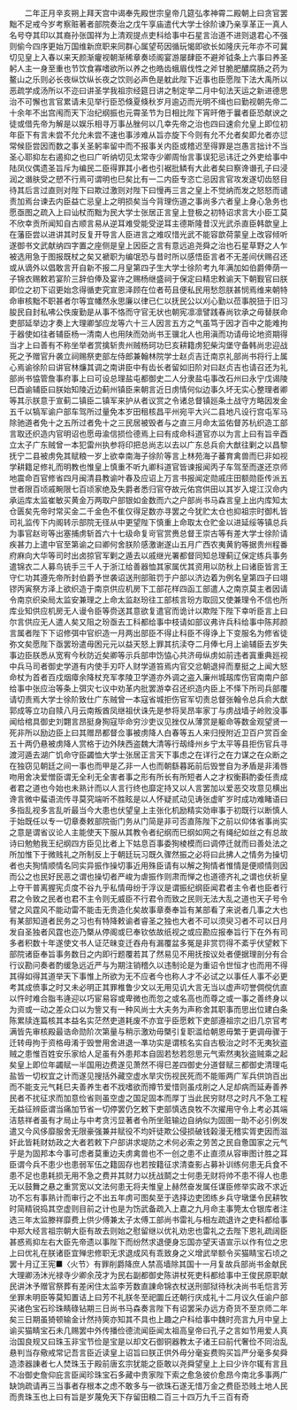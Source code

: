 <!-- { "loadSidebar": true } -->
　　二年正月辛亥朔上拜天宫中谒奉先殿世宗皇帝几筵弘孝神霄二殿朝上曰贪官罢黜不足戒今岁考察赃著者部院奏治之戊午享庙遣代大学士徐阶谏乃亲享革正一真人名号夺其印以其裔孙张国祥为上清观提点吏科给事中石星言治道不进则退君心不强则偷今四序更始万国维新庶职来同群心属望苟因循玩愒即欲长如隆庆元年亦不可冀切见皇上入春以来天颜渐癯视朝渐稀章奏顷阁宴游屡肆臣不避斧钺条上六事曰养圣躬人主一身至重也节饮食寡嗜欲所以养之也皓齿蛾眉伐性之斧甘脆肥醲腐肠之药为鳌山之乐则必长夜纵饮纵长夜之饮则必声色是躭此陛下近事也臣愿陛下法大禹所以恶疏学成汤所以不迩曰讲圣学我祖宗经筵日讲之制定举二月中旬法天运之新进德思治不可懈也言官累请未见举行臣恐倏夏倏秋岁月逾迈而光明不缉也曰勤视朝先帝二十余年不出宫闱而天下治纪纲振也元霄圣节为日相比陛下宵旰倦于曩者臣恐献谀之徒或借先帝为解是以娱乐相寻万事丛脞何以几幸先帝之治也四曰速俞允皇上即位初年臣下有言未尝不允允未尝不速也事涉难从旨亦旋下今则有允不允者矣即允者亦愆常候臣尝因而数之事关圣躬率留中而不报事关内臣或稽迟至得罪是岂愚言拙计不当圣心耶抑左右遏抑之也曰广听纳切见太常寺少卿周怡言事误犯忌讳迁之外吏给事中陆凤仪偶遗圣旨斥为编民二臣得罪其小者也引裾批鳞有大此者矣曰察谗谮孔子曰浸润之谮肤受之愬不行焉可谓明也巳矣比有一二内臣专恣亡忌因言官攻发遂切齿怒目待其后言过直则对陛下曰欺过激则对陛下曰慢再三言之皇上不觉纳而发之怒怒而谴责加焉台谏去内臣益亡忌皇上之明损矣当今背理伤道之事尚多六者皇上身心急务也愿亟图之疏入上曰讪杖而黜为民大学士张居正言皇上登极之初特诏求言大小臣工莫不欣幸贡所闻知自古顺言易从逆耳难受能受逆耳主德斯隆昔汉光武杀直臣韩歆皇上在藩臣尝以进讲其时反复开导言人臣进言之难叹惜光武不能容歆荷蒙皇上改容倾听遂御书文武献纳四字置之座侧是皇上因臣之言有意远追尧舜之治也石星草野之人乍被选用急于图报既杖之矣又褫职为编氓恐与昔时所以感悟臣言者不无差间伏赐召还或从谪外以倡敢言开自新不报二月皇第四子生大学士徐阶考九年满加如伯爵俸荫一子锦衣赐敕若宴阶三辞伯俸及宴许之赐杨继盛祠于保定曰精忠敕谕天下朝觐官曰朕即位之初下诏更始念得循吏究宣恩泽顾在位者苟且便私民用愁怨朕甚悯焉维来朝特命审核黜不职甚者尔等宜幡然永思廉以律已仁以抚民公以刈心勤以莅事脱狃于旧习朘民自封私咈公佚废勤是从事不恪而守官无状也朝宪凛凛譬践春尚钦承之毋替朕命吏部延举边才奏上大理卿邹应龙等六十三人因言五方之气虽笃于因才百中之能难拘于器使如往者辅臣杨一清南人也用陕而効尚书王骥北人也用滇而功请毋论地资期得当才上曰善有不称坐举者赏擒斩贵州贼杨珂功巳亥耕籍虏犯柴沟堡守备韩尚忠迎战死之予赠官升袭立祠赐祭吏部左侍郎兼翰林院学士赵贞吉迁南京礼部尚书将行上属心焉谕徐阶曰讲官林燫其调之南讲臣中有齿长者留如旧阶对曰赵贞吉也请召还为礼部尚书恊管詹事府事上曰可设总理盐屯都御史二人分隶盐屯事改石州曰永宁戊谒陵巳酉谕辅臣曰朕始知陵近边蓟州镇臣来朝言近日虏情何似边事久坏无实心整理者卿等其示朕意于宣蓟二镇臣二镇军来护从者议赏之令诸总督镇廵条土战守方略因发金五千以犒军谕户部车驾所过量免本岁田租核昌平州宛平大兴二县地凡设行宫屯军马除驰道者免十之五所过者免十之三民居被毁者与之直三月命太监佑督苏杭织造工部言取还织造内官明诏也愿毋渝信损俭德焉上曰有成命科道官亦以为言上曰有旨辛酉立太子广东贼曾一本犯雷州执参将印把总尚志以去以广东总兵俞大猷往剿之以昌黎抚宁二县被虏免其赋粮一岁上欲幸南海子徐阶等言上林苑海子蕃育禽兽而巳非如视学耕籍足修礼而明教也惟皇上慎重不听九卿科道官皆谏报闻丙子车驾至而遂还京师地震命百官修省四月闽清县教谕叶春及应诏上万言书报闻定勋戚庄田额勋臣传派五世者限百顷戚畹限七百顷家绝及失爵者悉归官夺故元佑宫供田以其岁入堤江汉命内承运库太监崔敏买黄金万两取户部银如金数而六之户部尚书马森言皇上出内库知太仓匮矣先帝时常买金二千金色不隹仅得足数亦寻罢之今犹贮太仓也抑祖宗时御札皆司礼监传下内阁转示部院无径从中更望陛下慎重上命取太仓贮金以进延绥等镇总兵为事官赵岢等出塞捕虏斩首六十七级命复岢官赏赉总督王崇古等有差大学士徐阶请疾甚力上遣中官至第谕之曰卿何舍朕阶感激谢遂山五月广西农夷黄豹等据贵州程番府麻向大华等司时出卤掠官军剿之遁去以戚继光署都督同知总理蓟辽保定练兵事务遣锦衣二人募鸟铳手三千人于浙江给善器恤其家属优其资用以防秋上曰诸臣皆言王守仁功其遵先帝所封伯爵予世袭诏送刑部赃罚于户部以济边着为例名皇第四子曰翊镠丙寅祭方泽上欲织造于南京供应机房下工部花样四函工部遣人之南京莫主者因请令南京织染局太监安兼理之上命太监赵玢往工部核言玢方取回又使兼理令不信也所库业知供应机房无人谩令臣等赍送其意欲复遣官而诡计以欺陛下陛下幸听臣言上曰尔言供应无人遣人矣又阻之玢亟去工科都给事中枝请如部议弗许兵科给事中陈邦颜言属者陛下下诏修弭中官织造一月两出部臣不得止科臣不得诤上下变服名为修省徒弥文矣愿陛下亟罢玢遣毋困元元以益天怒上罪其抗渎夺二月俸七月上谕辅臣去岁失事边臣朕悉从宽宥今秋防近矣卿等示兵部申饬恊心共济毋纵虏如前违者寘重典廵视中兵马司者御史学道有内使手刃吓人财学道笞焉内官交忿朝退捽而羣挺之上闻大怒命杖为首者百戍烟瘴余降杖充军孝陵卫学道亦外调之盗入廉州城刼库伤官南南户部给事中张应治等条上弭灾七议中劝革内批罢游幸召还织造内臣上不怿下所司兵部覆请切责焉大学士徐阶致仕广东贼曾一本寇省城拒伤官军切责总督张翰令总兵俞大猷郭成等立功自赎八月云南叛酋凤继祖伏诛先是参将吴昂率家丁与虏战墙子岭败没事闻给棺具御史刘翾言昂挺身狥寇毕命穷沙吏议见挫仅从薄赏是躯命等数金观望贤一死非所以励边臣上曰其赠昂都督佥事被虏降人白春等五人来归授附近卫百户赏百金五十两仍悬被虏降人赏格于边外陕西盗魏大清等行刼绛州乡宁太平等县拒伤官兵寻渡河遁去湖广饥命守臣蠲恤大学士张居正言天下事虑之在详行之在力谋之在众断之在独窃见朝廷之间一事也而甲是乙非一人也而朝繇暮跖前后毁誉自为矛盾是非淆唇吻用舍决爱憎臣谓无全利无全害者事之形有所长有所短者人之才权衡斟酌委任责成者君之道也今始也未熟计而以人言行终也靡定持又以人言罢加以爱恶交攻意见横出谗言微中蜚语流传寻莫究端听不胜眩是以人怀疑贰动见诪张虚旷岁时成功难睹语曰多指乱视多言乱听最当今大患也伏望皇上主张化机励精实効审事于初既行以断慎人于始既任以专一切章奏敕部院衙门务从门简是非可否直陈陛下之前以仰体省事尚实之意是谓省议论人主能使天下服从其教令者纪纲而巳纲如网之有绳纪如丝之有总故诗曰勉勉我王纪纲四方臣见比者上下姑息百事委狥棱模而曰调停迁就而曰善处法之所加惟下于微贱礼之所制反上于朝廷玩习既久骤然振之必将曰此拂人之情务为操切者也夫狥情顺情名同实异振作操切事近用殊臣请有以解之狥情者惟情是便顺情则因而公之也民好民恶之谓也操切者严峻为虐振作则肃而惮之也道德齐礼之谓也伏祈皇上夺干普离握宪贞度不谷九乎私情毋纷于浮议是谓振纪纲臣闻君者主令者也臣者行君之令致之民者也君不主令则无威臣不行君令而致之民则无法大乱之道也天子号令譬之风霆风不能动雷不能击无贵造化矣故事章奏奉旨有某部看了来说者几事之大也有某部知道者民务之习也有特降敕谕者睿圣之独也大者不可以须臾习者不可以日月发自圣独者风霆也迩乃槩从停阁或巳奉钦依故纸视之或应勘应报奉旨行下在外有司多者积数十年遂使文书人证茫昧变迁吞舟有漏覆盆多冤是非赏罚得不紊乎伏望敕下部院诸臣奉旨事务数日之内即行题覆若其了然易见不用抚按议处者便据理剖分有合行议勘问奏者酌缓急远近严与为期注销稽久以违制论是为重诏令世恒才也而用不得其得如得其道举天下事惟上所欲为无不应者今也称人才不必试之以事任人事不必更考其成偾事之时又未必明正其罪椎鲁少文以无用见讥大言无当以虚声叨誉倜傥伉直以忤时难合脂韦逄迎以巧宦易容或卑微也而忽之或名高也而尊之或一事之善终身以为资或一动之差众口以为訾又有一种风尚士大夫务为声称舍其职事而思出位建白条陈累牍连篇核其本益名实茫然吏道耗废不亦宜乎臣愿敕下吏部遵祖宗之旧几京官考满皆先审核殿最诰命勋阶次第量与稍示激劝毋槩引复职滥给朝恩毋繁于更调毋骤于迁转毋拘于资格毋淆于毁誉用舍进退一凖功实是谓核名实自古极治之时不无夷狄盗贼之患惟百姓安乐家给人足虽有外患邦本自固若愁若怨思元气索然夷狄盗贼乘之起矣皇上即位年蠲赋一半国用边费遂见萧然不得巳差四御史分道督赋三都御史清理屯盐皆一切权宜之计而遂见搜括外藏空虚水旱灾伤视民死而不能赈两广军兵供饷百出而不能支元气耗巳夫善养生者不戕嗜欲而撙节爱惜则虽戍削之人足却病而延寿善养民者不扰征求而加意俭省则虽空虚之国足固本而厚丁当此民穷财尽之时凡不急工程无益征辨臣谓当痛加节省一切停罢仍乞敕下吏部慎选良牧不次擢用守令上考必其端洁慈祥者虽有才局止与中考贪污显著者令所坐赃输边自纳似为固圉一助不必引例发遣又今风侈靡服舍无限豪强兼并赋役不均奸徒欺公侵损破钱榖漫无稽实胥吏因而滋奸此皆耗财妨政之大者若敕下户部讲求堤防之术何必索之劳苦之民自惫国家之元气乎是为固邦本今事可虑者莫重边夫虏禽兽也不一创之患不止直须从容审图计胜之耳臣谓今兵不患少也患弱军伍之籍固存也若按籍征求清查影占募补训练何患无兵食不患不足也患耗损无用不急之费并其财力以抚战鬬之士何患无财将帅不患不得人也患无以鼓舞之悬之重赏宽以文法何患无将夫惟皇上赫然奋发属任谋臣修举实政不求近功不忘有事熟计而审行之不出五年虏可图矣至于选择边吏团练乡兵守墩堡令民耕牧时简精锐捣其空虚则目前之计也是为饬武备疏入上嘉之九月命主事筦太仓银库者注选三年太监滕祥靡费上供少傅兼太子太傅工部尚书雷礼与相左疏退许之吏科都给事中郑大经言祖宗朝大臣有故去则始之慰留继以优礼劝忠也雷礼之去陛下恩礼疏阔臣甚惑焉抑左右大臣先帝遗以事陛下而纷然求退便身忘国亦望天语宣示以作有位之忠上曰优礼在朕诸臣宜殚忠修职无求退成风有乖致身之义增武举额令买猫睛宝石顷之罢十月辽王宪■〈火节〉有罪削爵降庶人禁高墙除其国十一月复故兵部尚书金献民大理卿汤沐光禄寺少卿余茂才为民右副都御史陈讲杖死吏科都给事中王俊民原职献民讲沐予赠官祭葬有差闲住太监李芳数直諌命锦衣杖送刑部狱待秋决尚书毛恺言芳坐罪未明臣等莫知置诘上曰芳不礼朕冬至祀圜丘还朝行庆成礼十二月议久任谕户部买诸色宝石珍珠睛碌钻期三日尚书马森奏言陛下有诏罢采办远方奇货不至京师二年矣三日期虽猗顿输金计然持筴亦知其不具也上趣之户科给事中魏时亮言九月中皇上谕买猫睛宝石未几赐罢中外传播俭德流闻臣闻太祖高皇帝曰孔子之言如节用爱人真治国良规又曰珠玉非宝节俭是宝是以却文石御铜器教太子诸王曰前代奢俭不同治乱悬判当存儆戒常记吾言臣近读皇上诏旨曰朕正供外毋分毫妄费购买旨严分毫多矣舜造漆器諌者七人焚珠玉于殿前唐玄宗犹能之臣敢以尧舜望皇上上曰少许尔辄有言且不冶御史詹仰庇言臣闻珍珠宝石多藏中贵家陛下索之愈急彼价愈昂今南北多事两广缺饷疏请再三当事者存根本之虑不敢多与一欲珠石遂无惜万金之费臣恐贱土地人民而贵珠玉也上曰有旨是岁蔑免天下存留田粮二百三十四万九千三百有奇 
